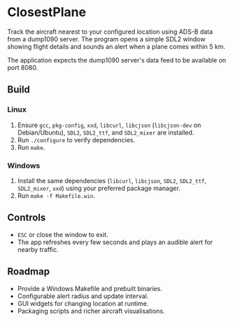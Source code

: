 # ClosestPlane

Track the aircraft nearest to your configured location using ADS-B data from a dump1090 server. The program opens a simple SDL2 window showing flight details and sounds an alert when a plane comes within 5 km.

The application expects the dump1090 server's data feed to be available on port 8080.

## Build
### Linux
1. Ensure `gcc`, `pkg-config`, `xxd`, `libcurl`, `libcjson` (`libcjson-dev` on Debian/Ubuntu), `SDL2`, `SDL2_ttf`, and `SDL2_mixer` are installed.
2. Run `./configure` to verify dependencies.
3. Run `make`.

### Windows
1. Install the same dependencies (`libcurl`, `libcjson`, `SDL2`, `SDL2_ttf`, `SDL2_mixer`, `xxd`) using your preferred package manager.
2. Run `make -f Makefile.win`.

## Controls
- `ESC` or close the window to exit.
- The app refreshes every few seconds and plays an audible alert for nearby traffic.

## Roadmap
- Provide a Windows Makefile and prebuilt binaries.
- Configurable alert radius and update interval.
- GUI widgets for changing location at runtime.
- Packaging scripts and richer aircraft visualisations.
